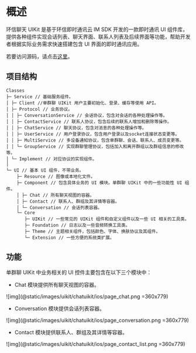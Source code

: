# 概述

<Toc />

环信聊天 UIKit 是基于环信即时通讯云 IM SDK 开发的一款即时通讯 UI 组件库，提供各种组件实现会话列表、聊天界面、联系人列表及后续界面等功能，帮助开发者根据实际业务需求快速搭建包含 UI 界面的即时通讯应用。

若要访问源码，请点击[这里](https://github.com/easemob/chatuikit-ios)。

## 项目结构

```
Classes
├─ Service // 基础服务组件。
│ ├─ Client //单群聊 UIKit 用户主要初始化、登录、缓存等使用 API。
│ ├─ Protocol // 业务协议。
│ │ ├─ ConversationService // 会话协议，包含对会话的各种处理操作等。
│ │ ├─ ContactService // 联系人协议，包含后续的联系人增加和删除等操作。
│ │ ├─ ChatService // 聊天协议，包含对消息的各种处理操作等。
│ │ ├─ UserService // 用户登录协议，包含用户登录以及socket连接状态变更等。
│ │ ├─ MultiService // 多设备通知协议，包含单群聊、会话、联系人、成员变更等。
│ │ └─ GroupService // 实现群聊管理协议，包括加入和离开群组以及群组信息的修改等。
│ └─ Implement // 对应协议的实现组件。
│
└─ UI // 基本 UI 组件，不带业务。
    ├─ Resource // 图像或本地化文件。
    ├─ Component // 包含具体业务的 UI 模块。单群聊 UIKit 中的一些功能性 UI 组件。
    │ ├─ Chat // 所有聊天视图的容器。
    │ ├─ Contact // 联系人、群组及其详情等容器。
    │ └─ Conversation // 会话列表容器。
    └─ Core
       ├─ UIKit // 一些常见的 UIKit 组件和自定义组件以及一些 UI 相关的工具类。
       ├─ Foundation // 日志以及一些音频转换工具类。
       ├─ Theme // 主题相关组件，包括颜色、字体、换肤协议及其组件。
       └─ Extension // 一些方便的系统类扩展。
 ```    

## 功能

单群聊 UIKit 中业务相关的 UI 控件主要包含在以下三个模块中：

- Chat 模块提供所有聊天视图的容器。

![img](@static/images/uikit/chatuikit/ios/page_chat.png =360x779) 

- Conversation 模块提供会话列表容器。

![img](@static/images/uikit/chatuikit/ios/page_conversation.png =360x779) 

- Contact 模块提供联系人、群组及其详情等容器。

![img](@static/images/uikit/chatuikit/ios/page_contact_list.png =360x779) 
